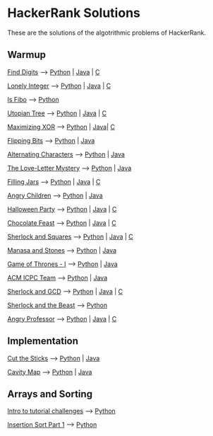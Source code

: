 # HackerRank Solutions

These are the solutions of the algotrithmic problems of HackerRank.

## Warmup

[Find Digits](https://www.hackerrank.com/challenges/find-digits) --> [Python](warmup/python2/find-digits.py) | [Java](warmup/java/Find_Digits.java) | [C](warmup/c/find-digits.c)

[Lonely Integer](https://www.hackerrank.com/challenges/lonely-integer) --> [Python](warmup/python2/lonely-integer.py) | [Java](warmup/java/Lonely_Integer.java) | [C](warmup/c/lonely-integer.c)

[Is Fibo](https://www.hackerrank.com/challenges/is-fibo) --> [Python](warmup/python2/is-fibo.py)

[Utopian Tree](https://www.hackerrank.com/challenges/utopian-tree) --> [Python](warmup/python2/utopian-tree.py) | [Java](warmup/java/Utopian_Tree.java) | [C](warmup/c/utopian-tree.c)

[Maximizing XOR](https://www.hackerrank.com/challenges/maximizing-xor) --> [Python](warmup/python2/maximizing-xor.py) | [Java](warmup/java/Maximizing_XOR.java)| [C](warmup/c/maximizing-xor.c)

[Flipping Bits](https://www.hackerrank.com/challenges/flipping-bits) --> [Python](warmup/python2/flipping-bits.py) | [Java](warmup/java/Flipping_Bits.java)

[Alternating Characters](https://www.hackerrank.com/challenges/alternating-characters) --> [Python](warmup/python2/alternating-characters.py) | [Java](warmup/java/Alternating_Characters.java)

[The Love-Letter Mystery](https://www.hackerrank.com/challenges/the-love-letter-mystery) --> [Python](warmup/python2/the-love-letter-mystery.py) | [Java](warmup/java/The_Love_Letter_Mystery.java)

[Filling Jars](https://www.hackerrank.com/challenges/filling-jars) --> [Python](warmup/python2/filling-jars.py) | [Java](warmup/java/Filling_Jars.java) | [C](warmup/c/filling-jars.c)

[Angry Children](https://www.hackerrank.com/challenges/angry-children) --> [Python](warmup/python2/angry-children.py) | [Java](warmup/java/Angry_Children.java)

[Halloween Party](https://www.hackerrank.com/challenges/halloween-party) --> [Python](warmup/python2/halloween-party.py) | [Java](warmup/java/Halloween_Party.java) | [C](warmup/c/halloween-party.c)

[Chocolate Feast](https://www.hackerrank.com/challenges/chocolate-feast) --> [Python](warmup/python2/halloween-party.py) | [Java](warmup/python2/java/Chocolate_Feast.java) | [C](warmup/c/chocolate-feast.c)

[Sherlock and Squares](https://www.hackerrank.com/challenges/sherlock-and-squares) --> [Python](warmup/python2/sherlock-and-squares.py) | [Java](warmup/java/Sherlock_and_Squares.java) | [C](warmup/c/sherlock-and-squares.c)

[Manasa and Stones](https://www.hackerrank.com/challenges/manasa-and-stones) --> [Python](warmup2/python2/manasa-and-stones.py) | [Java](warmup/java/Manasa_and_Stones.java)

[Game of Thrones - I](https://www.hackerrank.com/challenges/game-of-thrones) --> [Python](warmup2/python2/game-of-thrones.py) | [Java](warmup/java/Game_of_Thrones.java)

[ACM ICPC Team](https://www.hackerrank.com/challenges/acm-icpc-team) --> [Python](warmup2/python2/acm-icpc-team.py) | [Java](warmup/java/ACM_ICPC_Team.java)

[Sherlock and GCD](https://www.hackerrank.com/challenges/sherlock-and-gcd/) --> [Python](warmup/python2/sherlock-and-gcd.py) | [Java](warmup/java/Sherlock_and_GCD.java) | [C](warmup/c/sherlock-and-gcd.c)

[Sherlock and the Beast](https://www.hackerrank.com/challenges/sherlock-and-the-beast) --> [Python](warmup/python2/sherlock-and-the-beast.py)

[Angry Professor](https://www.hackerrank.com/challenges/angry-professor/) --> [Python](warmup/pyton2/angry-professor.py) | [Java](warmup/java/Angry_Professor.java) | [C](warmup/c/angry-professor.c)

## Implementation

[Cut the Sticks](https://www.hackerrank.com/challenges/cut-the-sticks) --> [Python](implementation/python2/cut-the-sticks.py) | [Java](implementation/java/Cut_The_Sticks.java)

[Cavity Map](https://www.hackerrank.com/challenges/cavity-map/) --> [Python](implementation/python2/cavity-map.py) | [Java](implementation/java/Cavity_Map.java)

## Arrays and Sorting

[Intro to tutorial challenges](https://www.hackerrank.com/challenges/tutorial-intro) --> [Python](arrays-and-sorting/python2/tutorial-intro.py)

[Insertion Sort Part 1](https://www.hackerrank.com/challenges/insertionsort1/) --> [Python](warmup/python2/insertionsort1.py)